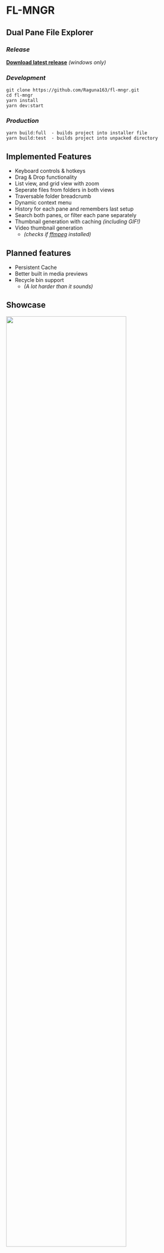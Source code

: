 # FL-MNGR

## **Dual Pane File Explorer**

### ***Release***
**[Download latest release](https://github.com/Raguna163/fl-mngr/releases/latest)** *(windows only)*

### ***Development***

```
git clone https://github.com/Raguna163/fl-mngr.git
cd fl-mngr
yarn install
yarn dev:start
```

### ***Production***
```
yarn build:full  - builds project into installer file
yarn build:test  - builds project into unpacked directory
```

## Implemented Features

- Keyboard controls & hotkeys
- Drag & Drop functionality
- List view, and grid view with zoom
- Seperate files from folders in both views
- Traversable folder breadcrumb
- Dynamic context menu
- History for each pane and remembers last setup
- Search both panes, or filter each pane separately
- Thumbnail generation with caching *(including GIF!)*
- Video thumbnail generation 
  - *(checks if [ffmpeg](https://ffmpeg.org/download.html) installed)*

## Planned features

- Persistent Cache
- Better built in media previews 
- Recycle bin support 
  - *(A lot harder than it sounds)*

## Showcase
<img src="https://user-images.githubusercontent.com/31168881/179419260-1bfc447d-558f-41e1-8e96-b9f42b9e4b2c.png" width=80%>
<img src="https://user-images.githubusercontent.com/31168881/179419272-1f07d4b0-dea7-4481-905a-6b18e09fd41b.png" width=80%>

#### It's the little details...
![fl-mngr-gif](https://user-images.githubusercontent.com/31168881/154621630-ccbf8c66-d756-43f5-a9e8-6af5ea49c753.gif)

---------------------------------------
###### EPL 2.0 Ⓒ 2022 Tristan Collicott
